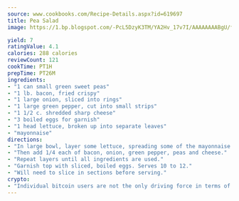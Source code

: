 ```yaml
---
source: www.cookbooks.com/Recipe-Details.aspx?id=619697
title: Pea Salad
image: https://1.bp.blogspot.com/-PcL5DzyK3TM/YA2Hv_17v7I/AAAAAAAABgU/fyHeesSth_IZW9mL5lk6GxJO8cW8ksrGACLcBGAsYHQ/s320/12.png

yield: 7
ratingValue: 4.1
calories: 288 calories
reviewCount: 121
cookTime: PT1H
prepTime: PT26M
ingredients:
- "1 can small green sweet peas"
- "1 lb. bacon, fried crispy"
- "1 large onion, sliced into rings"
- "1 large green pepper, cut into small strips"
- "1 1/2 c. shredded sharp cheese"
- "3 boiled eggs for garnish"
- "1 head lettuce, broken up into separate leaves"
- "mayonnaise"
directions:
- "In large bowl, layer some lettuce, spreading some of the mayonnaise thinly on top of lettuce."
- "Then add 1/4 each of bacon, onion, green pepper, peas and cheese."
- "Repeat layers until all ingredients are used."
- "Garnish top with sliced, boiled eggs. Serves 10 to 12."
- "Will need to slice in sections before serving."
crypto:
- "Individual bitcoin users are not the only driving force in terms of securing the bitcoin network."
---
```

